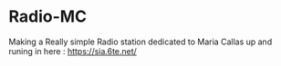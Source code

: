 # Radio-MC
Making a Really simple Radio station dedicated to Maria Callas
up and runing in here :
https://sia.6te.net/
